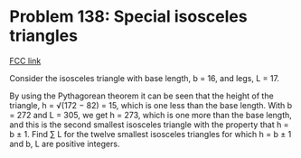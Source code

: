 # Problem 138: Special isosceles triangles

[FCC link](https://www.freecodecamp.org/learn/coding-interview-prep/project-euler/problem-138-special-isosceles-triangles)

Consider the isosceles triangle with base length, b = 16, and legs, L = 17.

By using the Pythagorean theorem it can be seen that the height of the triangle,
h = √(172 − 82) = 15, which is one less than the base length. With b = 272 and L
= 305, we get h = 273, which is one more than the base length, and this is the
second smallest isosceles triangle with the property that h = b ± 1. Find ∑ L
for the twelve smallest isosceles triangles for which h = b ± 1 and b, L are
positive integers.
